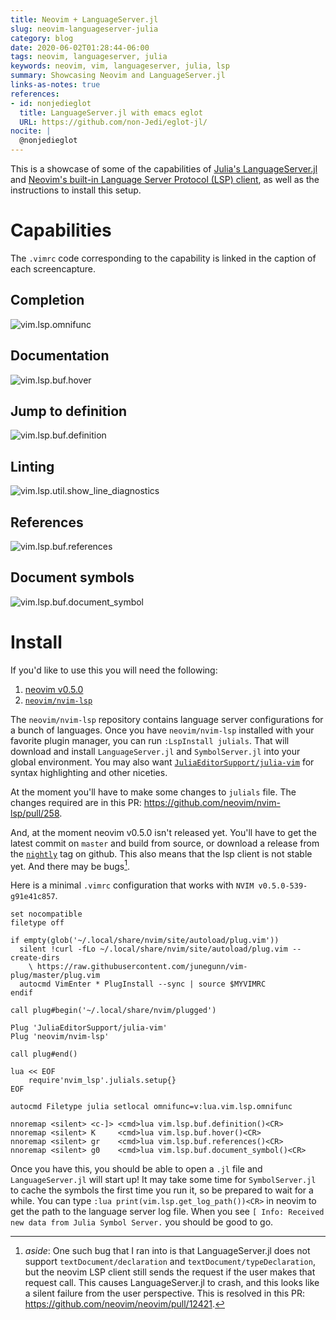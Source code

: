 ```yaml
---
title: Neovim + LanguageServer.jl
slug: neovim-languageserver-julia
category: blog
date: 2020-06-02T01:28:44-06:00
tags: neovim, languageserver, julia
keywords: neovim, vim, languageserver, julia, lsp
summary: Showcasing Neovim and LanguageServer.jl
links-as-notes: true
references:
- id: nonjedieglot
  title: LanguageServer.jl with emacs eglot
  URL: https://github.com/non-Jedi/eglot-jl/
nocite: |
  @nonjedieglot
---
```


This is a showcase of some of the capabilities of [Julia's LanguageServer.jl](https://github.com/julia-vscode/LanguageServer.jl) and [Neovim's built-in Language Server Protocol (LSP) client](https://neovim.io/doc/user/lsp.html), as well as the instructions to install this setup.

# Capabilities

The `.vimrc` code corresponding to the capability is linked in the caption of each screencapture.

## Completion

![[vim.lsp.omnifunc](https://github.com/kdheepak/dotfiles/blob/9f2f76877e0b6ace32c109d95e206ee9f1851193/vimrc#L648)](images/autocomplete.mov.gif)

## Documentation

![[vim.lsp.buf.hover](https://github.com/kdheepak/dotfiles/blob/9f2f76877e0b6ace32c109d95e206ee9f1851193/vimrc#L971)](images/documentation.mov.gif)

## Jump to definition

![[vim.lsp.buf.definition](https://github.com/kdheepak/dotfiles/blob/9f2f76877e0b6ace32c109d95e206ee9f1851193/vimrc#L968)](images/jumptodefinition.mov.gif)

## Linting

![[vim.lsp.util.show_line_diagnostics](https://github.com/kdheepak/dotfiles/blob/9f2f76877e0b6ace32c109d95e206ee9f1851193/vimrc#L992)](images/linting.mov.gif)

## References

![[vim.lsp.buf.references](https://github.com/kdheepak/dotfiles/blob/9f2f76877e0b6ace32c109d95e206ee9f1851193/vimrc#L983)](images/references.mov.gif)

## Document symbols

![[vim.lsp.buf.document\_symbol](https://github.com/kdheepak/dotfiles/blob/9f2f76877e0b6ace32c109d95e206ee9f1851193/vimrc#L986)](images/symbols.mov.gif)

# Install

If you'd like to use this you will need the following:

1. [neovim v0.5.0](https://github.com/neovim/neovim/releases/tag/nightly)
2. [`neovim/nvim-lsp`](https://github.com/neovim/nvim-lsp)

The `neovim/nvim-lsp` repository contains language server configurations for a bunch of languages.
Once you have `neovim/nvim-lsp` installed with your favorite plugin manager, you can run `:LspInstall julials`.
That will download and install `LanguageServer.jl` and `SymbolServer.jl` into your global environment.
You may also want [`JuliaEditorSupport/julia-vim`](https://github.com/JuliaEditorSupport/julia-vim) for syntax highlighting and other niceties.

At the moment you'll have to make some changes to `julials` file. The changes required are in this PR: <https://github.com/neovim/nvim-lsp/pull/258>.

And, at the moment neovim v0.5.0 isn't released yet. You'll have to get the latest commit on `master` and build from source, or download a release from the [`nightly`](https://github.com/neovim/neovim/releases/tag/nightly) tag on github.
This also means that the lsp client is not stable yet.
And there may be bugs[^nvim_lsp_bug].

[^nvim_lsp_bug]: _aside_: One such bug that I ran into is that LanguageServer.jl does not support `textDocument/declaration` and `textDocument/typeDeclaration`, but the neovim LSP client still sends the request if the user makes that request call. This causes LanguageServer.jl to crash, and this looks like a silent failure from the user perspective. This is resolved in this PR: <https://github.com/neovim/neovim/pull/12421>.

Here is a minimal `.vimrc` configuration that works with `NVIM v0.5.0-539-g91e41c857`.

```vim
set nocompatible
filetype off

if empty(glob('~/.local/share/nvim/site/autoload/plug.vim'))
  silent !curl -fLo ~/.local/share/nvim/site/autoload/plug.vim --create-dirs
    \ https://raw.githubusercontent.com/junegunn/vim-plug/master/plug.vim
  autocmd VimEnter * PlugInstall --sync | source $MYVIMRC
endif

call plug#begin('~/.local/share/nvim/plugged')

Plug 'JuliaEditorSupport/julia-vim'
Plug 'neovim/nvim-lsp'

call plug#end()

lua << EOF
    require'nvim_lsp'.julials.setup{}
EOF

autocmd Filetype julia setlocal omnifunc=v:lua.vim.lsp.omnifunc

nnoremap <silent> <c-]> <cmd>lua vim.lsp.buf.definition()<CR>
nnoremap <silent> K     <cmd>lua vim.lsp.buf.hover()<CR>
nnoremap <silent> gr    <cmd>lua vim.lsp.buf.references()<CR>
nnoremap <silent> g0    <cmd>lua vim.lsp.buf.document_symbol()<CR>
```

Once you have this, you should be able to open a `.jl` file and `LanguageServer.jl` will start up!
It may take some time for `SymbolServer.jl` to cache the symbols the first time you run it, so be prepared to wait for a while.
You can type `:lua print(vim.lsp.get_log_path())<CR>` in neovim to get the path to the language server log file.
When you see `[ Info: Received new data from Julia Symbol Server.` you should be good to go.
